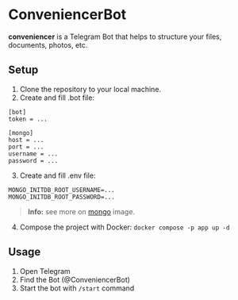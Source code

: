 # ConveniencerBot
**conveniencer** is a Telegram Bot that helps to structure your files, documents, photos, etc.

## Setup
1. Clone the repository to your local machine.
2. Create and fill .bot file:
```
[bot]
token = ...

[mongo]
host = ... 
port = ...
username = ...
password = ...
```
3. Create and fill .env file:
```
MONGO_INITDB_ROOT_USERNAME=...
MONGO_INITDB_ROOT_PASSWORD=...
```
> **Info:** see more on [mongo](https://hub.docker.com/_/mongo/) image.

4. Compose the project with Docker: `docker compose -p app up -d`

## Usage
1. Open Telegram
2. Find the Bot (@ConveniencerBot)
3. Start the bot with `/start` command
